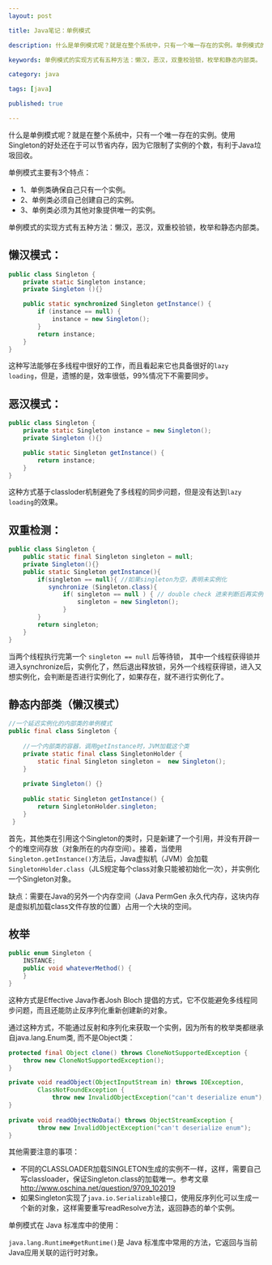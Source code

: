 ```yaml
---
layout: post

title: Java笔记：单例模式

description: 什么是单例模式呢？就是在整个系统中，只有一个唯一存在的实例。单例模式的实现方式有五种方法：懒汉，恶汉，双重校验锁，枚举和静态内部类。

keywords: 单例模式的实现方式有五种方法：懒汉，恶汉，双重校验锁，枚举和静态内部类。

category: java

tags: [java]

published: true

---
```


什么是单例模式呢？就是在整个系统中，只有一个唯一存在的实例。使用Singleton的好处还在于可以节省内存，因为它限制了实例的个数，有利于Java垃圾回收。

单例模式主要有3个特点：

- 1、单例类确保自己只有一个实例。
- 2、单例类必须自己创建自己的实例。
- 3、单例类必须为其他对象提供唯一的实例。

单例模式的实现方式有五种方法：懒汉，恶汉，双重校验锁，枚举和静态内部类。

## 懒汉模式：

~~~java
public class Singleton {
    private static Singleton instance;
    private Singleton (){}

    public static synchronized Singleton getInstance() {
		if (instance == null) {
		    instance = new Singleton();
		}
		return instance;
    }
}
~~~

这种写法能够在多线程中很好的工作，而且看起来它也具备很好的`lazy loading`，但是，遗憾的是，效率很低，99%情况下不需要同步。

## 恶汉模式：

~~~java
public class Singleton {
    private static Singleton instance = new Singleton();
    private Singleton (){}

    public static Singleton getInstance() {
		return instance;
    }
}
~~~

这种方式基于classloder机制避免了多线程的同步问题，但是没有达到`lazy loading`的效果。

## 双重检测：

~~~java
public class Singleton {
    public static final Singleton singleton = null;
    private Singleton(){}
    public static Singleton getInstance(){
        if(singleton == null){ //如果singleton为空，表明未实例化
           synchronize (Singleton.class){
               if( singleton == null ) { // double check 进来判断后再实例化。
                   singleton = new Singleton();
               }
        }
        return singleton;
    }
}
~~~

当两个线程执行完第一个 `singleton == null` 后等待锁， 其中一个线程获得锁并进入synchronize后，实例化了，然后退出释放锁，另外一个线程获得锁，进入又想实例化，会判断是否进行实例化了，如果存在，就不进行实例化了。

## 静态内部类（懒汉模式）

~~~java
//一个延迟实例化的内部类的单例模式
public final class Singleton {
 
    //一个内部类的容器，调用getInstance时，JVM加载这个类
    private static final class SingletonHolder {
        static final Singleton singleton =  new Singleton();
    }
 
    private Singleton() {}
 
    public static Singleton getInstance() {
        return SingletonHolder.singleton;
    }
 }
~~~

 首先，其他类在引用这个Singleton的类时，只是新建了一个引用，并没有开辟一个的堆空间存放（对象所在的内存空间）。接着，当使用`Singleton.getInstance()`方法后，Java虚拟机（JVM）会加载`SingletonHolder.class`（JLS规定每个class对象只能被初始化一次），并实例化一个Singleton对象。

缺点：需要在Java的另外一个内存空间（Java PermGen 永久代内存，这块内存是虚拟机加载class文件存放的位置）占用一个大块的空间。

## 枚举

~~~java
public enum Singleton {  
    INSTANCE;  
    public void whateverMethod() {  
    }  
}  
~~~

这种方式是Effective Java作者Josh Bloch 提倡的方式，它不仅能避免多线程同步问题，而且还能防止反序列化重新创建新的对象。

通过这种方式，不能通过反射和序列化来获取一个实例，因为所有的枚举类都继承自java.lang.Enum类, 而不是Object类：

~~~java
protected final Object clone() throws CloneNotSupportedException {  
    throw new CloneNotSupportedException();  
} 

private void readObject(ObjectInputStream in) throws IOException,  
        ClassNotFoundException {  
            throw new InvalidObjectException("can't deserialize enum");  
}  
  
private void readObjectNoData() throws ObjectStreamException {  
        throw new InvalidObjectException("can't deserialize enum");  
}  
~~~

其他需要注意的事项：

- 不同的CLASSLOADER加载SINGLETON生成的实例不一样，这样，需要自己写classloader，保证Singleton.class的加载唯一。参考文章<http://www.oschina.net/question/9709_102019>
- 如果Singleton实现了`java.io.Serializable`接口，使用反序列化可以生成一个新的对象，这样需要重写readResolve方法，返回静态的单个实例。

单例模式在 Java 标准库中的使用：

`java.lang.Runtime#getRuntime()`是 Java 标准库中常用的方法，它返回与当前Java应用关联的运行时对象。
